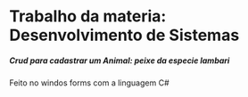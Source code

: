 <h1>Trabalho da materia: Desenvolvimento de Sistemas</h1>
<h5>Crud para cadastrar um Animal: peixe da especie lambari</h5>
<p>Feito no windos forms com a linguagem C#</p>


